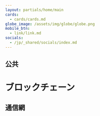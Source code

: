 ```yaml
---
layout: partials/home/main
cards:
  - cards/cards.md
globe_image: /assets/img/globe/globe.png
mobile_btn:
  - link/link.md
socials:
  - /jp/_shared/socials/index.md
---
```


## 公共

# ブロックチェーン

## 通信網
